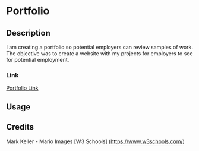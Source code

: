 # Portfolio

## Description

I am creating a portfolio so potential employers can review samples of work.  The objective was to create a website with my projects for employers to see for potential employment.

### Link
[Portfolio Link](https://glanctot.github.io/portfolio/)

## Usage

## Credits
Mark Keller - Mario Images
[W3 Schools] (https://www.w3schools.com/)